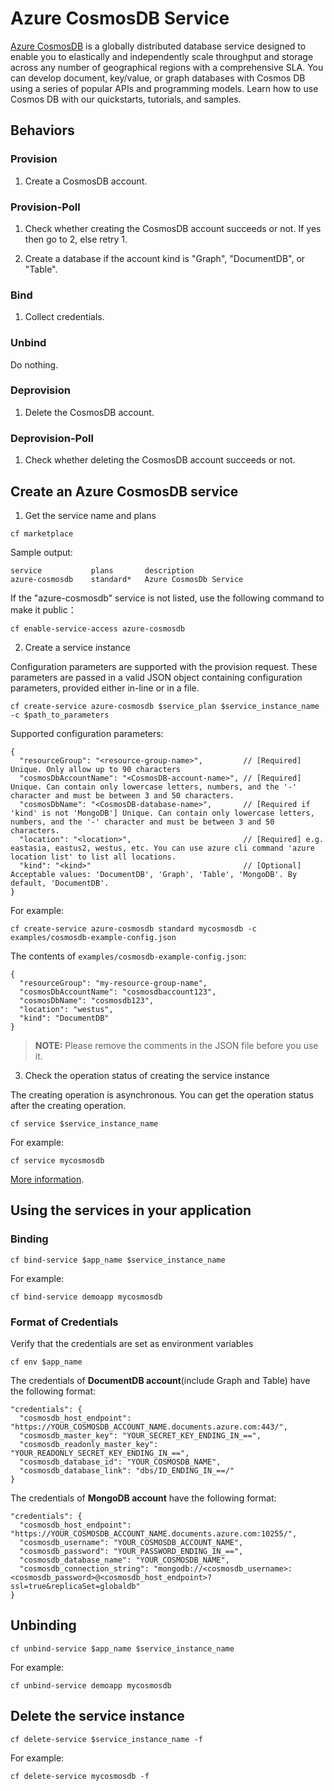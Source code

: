 # Azure CosmosDB Service

[Azure CosmosDB](https://azure.microsoft.com/en-us/services/cosmos-db/) is a globally distributed database service designed to enable you to elastically and independently scale throughput and storage across any number of geographical regions with a comprehensive SLA. You can develop document, key/value, or graph databases with Cosmos DB using a series of popular APIs and programming models. Learn how to use Cosmos DB with our quickstarts, tutorials, and samples.

## Behaviors

### Provision
  
  1. Create a CosmosDB account.
  
### Provision-Poll
  
  1. Check whether creating the CosmosDB account succeeds or not. If yes then go to 2, else retry 1.
  
  2. Create a database if the account kind is "Graph", "DocumentDB", or "Table".
  
### Bind

  1. Collect credentials.

### Unbind

  Do nothing.
  
### Deprovision

  1. Delete the CosmosDB account.

### Deprovision-Poll

  1. Check whether deleting the CosmosDB account succeeds or not.
  
## Create an Azure CosmosDB service

1. Get the service name and plans

  ```
  cf marketplace
  ```

  Sample output:

  ```
  service           plans       description
  azure-cosmosdb    standard*   Azure CosmosDb Service
  ```

  If the "azure-cosmosdb" service is not listed, use the following command to make it public：

  ```
  cf enable-service-access azure-cosmosdb
  ```

2. Create a service instance

  Configuration parameters are supported with the provision request. These parameters are passed in a valid JSON object containing configuration parameters, provided either in-line or in a file.

  ```
  cf create-service azure-cosmosdb $service_plan $service_instance_name -c $path_to_parameters
  ```

  Supported configuration parameters:

  ```
  {
    "resourceGroup": "<resource-group-name>",         // [Required] Unique. Only allow up to 90 characters
    "cosmosDbAccountName": "<CosmosDB-account-name>", // [Required] Unique. Can contain only lowercase letters, numbers, and the '-' character and must be between 3 and 50 characters.
    "cosmosDbName": "<CosmosDB-database-name>",       // [Required if 'kind' is not 'MongoDB'] Unique. Can contain only lowercase letters, numbers, and the '-' character and must be between 3 and 50 characters.
    "location": "<location>",                         // [Required] e.g. eastasia, eastus2, westus, etc. You can use azure cli command 'azure location list' to list all locations.
    "kind": "<kind>"                                  // [Optional] Acceptable values: 'DocumentDB', 'Graph', 'Table', 'MongoDB'. By default, 'DocumentDB'.
  }
  ```

  For example:

  ```
  cf create-service azure-cosmosdb standard mycosmosdb -c examples/cosmosdb-example-config.json
  ```

  The contents of `examples/cosmosdb-example-config.json`:

  ```
  {
    "resourceGroup": "my-resource-group-name",
    "cosmosDbAccountName": "cosmosdbaccount123",
    "cosmosDbName": "cosmosdb123",
    "location": "westus",
    "kind": "DocumentDB"
  }
  ```

  >**NOTE:** Please remove the comments in the JSON file before you use it.

3. Check the operation status of creating the service instance

  The creating operation is asynchronous. You can get the operation status after the creating operation.

  ```
  cf service $service_instance_name
  ```

  For example:

  ```
  cf service mycosmosdb
  ```

[More information](http://docs.cloudfoundry.org/devguide/services/managing-services.html#create).

## Using the services in your application

### Binding

  ```
  cf bind-service $app_name $service_instance_name
  ```

  For example:

  ```
  cf bind-service demoapp mycosmosdb
  ```

### Format of Credentials

  Verify that the credentials are set as environment variables

  ```
  cf env $app_name
  ```

  The credentials of **DocumentDB account**(include Graph and Table) have the following format:
  
  ```
  "credentials": {
    "cosmosdb_host_endpoint": "https://YOUR_COSMOSDB_ACCOUNT_NAME.documents.azure.com:443/",
    "cosmosdb_master_key": "YOUR_SECRET_KEY_ENDING_IN_==",
    "cosmosdb_readonly_master_key": "YOUR_READONLY_SECRET_KEY_ENDING_IN_==",
    "cosmosdb_database_id": "YOUR_COSMOSDB_NAME",
    "cosmosdb_database_link": "dbs/ID_ENDING_IN_==/"
  }
  ```
  
  The credentials of **MongoDB account** have the following format:

  ```
  "credentials": {
    "cosmosdb_host_endpoint": "https://YOUR_COSMOSDB_ACCOUNT_NAME.documents.azure.com:10255/",
    "cosmosdb_username": "YOUR_COSMOSDB_ACCOUNT_NAME",
    "cosmosdb_password": "YOUR_PASSWORD_ENDING_IN_==",
    "cosmosdb_database_name": "YOUR_COSMOSDB_NAME",
    "cosmosdb_connection_string": "mongodb://<cosmosdb_username>:<cosmosdb_password>@<cosmosdb_host_endpoint>?ssl=true&replicaSet=globaldb"
  }
  ```
  
## Unbinding

  ```
  cf unbind-service $app_name $service_instance_name
  ```

  For example:

  ```
  cf unbind-service demoapp mycosmosdb
  ```

## Delete the service instance

  ```
  cf delete-service $service_instance_name -f
  ```

  For example:

  ```
  cf delete-service mycosmosdb -f
  ```
